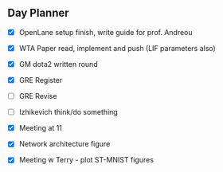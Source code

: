 ## Day Planner
- [x] OpenLane setup finish, write guide for prof. Andreou
- [x] WTA Paper read, implement and push (LIF parameters also)
- [x] GM dota2 written round
- [x] GRE Register
- [ ] GRE Revise
- [ ] Izhikevich think/do something
- [x] Meeting at 11
- [x] Network architecture figure
- [x] Meeting w Terry - plot ST-MNIST figures

